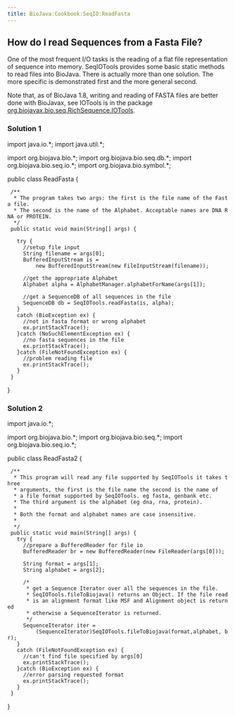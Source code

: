 ```yaml
---
title: BioJava:Cookbook:SeqIO:ReadFasta
---
```


How do I read Sequences from a Fasta File?
------------------------------------------

One of the most frequent I/O tasks is the reading of a flat file
representation of sequence into memory. SeqIOTools provides some basic
static methods to read files into BioJava. There is actually more than
one solution. The more specific is demonstrated first and the more
general second.

Note that, as of BioJava 1.8, writing and reading of FASTA files are
better done with BioJavax, see IOTools is in the package
[org.biojavax.bio.seq.RichSequence.IOTools](http://www.biojava.org/docs/api1.8/org/biojavax/bio/seq/RichSequence.IOTools.html).

### Solution 1

<java> import java.io.\*; import java.util.\*;

import org.biojava.bio.\*; import org.biojava.bio.seq.db.\*; import
org.biojava.bio.seq.io.\*; import org.biojava.bio.symbol.\*;

public class ReadFasta {

` /**`  
`  * The program takes two args: the first is the file name of the Fasta file.`  
`  * The second is the name of the Alphabet. Acceptable names are DNA RNA or PROTEIN.`  
`  */`  
` public static void main(String[] args) {`

`   try {`  
`     //setup file input`  
`     String filename = args[0];`  
`     BufferedInputStream is =`  
`         new BufferedInputStream(new FileInputStream(filename));`

`     //get the appropriate Alphabet`  
`     Alphabet alpha = AlphabetManager.alphabetForName(args[1]);`

`     //get a SequenceDB of all sequences in the file`  
`     SequenceDB db = SeqIOTools.readFasta(is, alpha);`  
`   }`  
`   catch (BioException ex) {`  
`     //not in fasta format or wrong alphabet`  
`     ex.printStackTrace();`  
`   }catch (NoSuchElementException ex) {`  
`     //no fasta sequences in the file`  
`     ex.printStackTrace();`  
`   }catch (FileNotFoundException ex) {`  
`     //problem reading file`  
`     ex.printStackTrace();`  
`   }`  
` }`

} </java>

### Solution 2

<java> import java.io.\*;

import org.biojava.bio.\*; import org.biojava.bio.seq.\*; import
org.biojava.bio.seq.io.\*;

public class ReadFasta2 {

` /**`  
`  * This program will read any file supported by SeqIOTools it takes three`  
`  * arguments, the first is the file name the second is the name of`  
`  * a file format supported by SeqIOTools. eg fasta, genbank etc.`  
`  * The third argument is the alphabet (eg dna, rna, protein).`  
`  *`  
`  * Both the format and alphabet names are case insensitive.`  
`  *`  
`  */`  
` public static void main(String[] args) {`  
`   try {`  
`     //prepare a BufferedReader for file io`  
`     BufferedReader br = new BufferedReader(new FileReader(args[0]));`

`     String format = args[1];`  
`     String alphabet = args[2];`

`     /*`  
`      * get a Sequence Iterator over all the sequences in the file.`  
`      * SeqIOTools.fileToBiojava() returns an Object. If the file read`  
`      * is an alignment format like MSF and Alignment object is returned`  
`      * otherwise a SequenceIterator is returned.`  
`      */`  
`     SequenceIterator iter =`  
`         (SequenceIterator)SeqIOTools.fileToBiojava(format,alphabet, br);`  
`   }`  
`   catch (FileNotFoundException ex) {`  
`     //can't find file specified by args[0]`  
`     ex.printStackTrace();`  
`   }catch (BioException ex) {`  
`     //error parsing requested format`  
`     ex.printStackTrace();`  
`   }`  
` }`

} </java>
